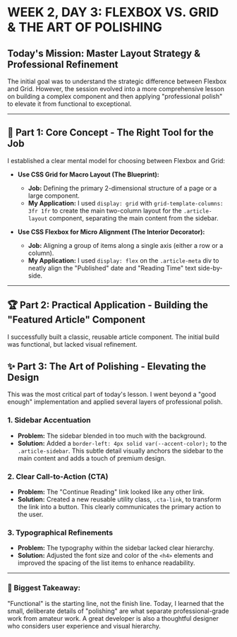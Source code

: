 # WEEK 2, DAY 3: FLEXBOX VS. GRID & THE ART OF POLISHING

## Today's Mission: Master Layout Strategy & Professional Refinement

The initial goal was to understand the strategic difference between Flexbox and Grid. However, the session evolved into a more comprehensive lesson on building a complex component and then applying "professional polish" to elevate it from functional to exceptional.

---

## 🔑 Part 1: Core Concept - The Right Tool for the Job

I established a clear mental model for choosing between Flexbox and Grid:

-   **Use CSS Grid for Macro Layout (The Blueprint):**
    -   **Job:** Defining the primary 2-dimensional structure of a page or a large component.
    -   **My Application:** I used `display: grid` with `grid-template-columns: 3fr 1fr` to create the main two-column layout for the `.article-layout` component, separating the main content from the sidebar.

-   **Use CSS Flexbox for Micro Alignment (The Interior Decorator):**
    -   **Job:** Aligning a group of items along a single axis (either a row or a column).
    -   **My Application:** I used `display: flex` on the `.article-meta` div to neatly align the "Published" date and "Reading Time" text side-by-side.

---

## 🏆 Part 2: Practical Application - Building the "Featured Article" Component

I successfully built a classic, reusable article component. The initial build was functional, but lacked visual refinement.

## ✨ Part 3: The Art of Polishing - Elevating the Design

This was the most critical part of today's lesson. I went beyond a "good enough" implementation and applied several layers of professional polish.

### 1. Sidebar Accentuation
-   **Problem:** The sidebar blended in too much with the background.
-   **Solution:** Added a `border-left: 4px solid var(--accent-color);` to the `.article-sidebar`. This subtle detail visually anchors the sidebar to the main content and adds a touch of premium design.

### 2. Clear Call-to-Action (CTA)
-   **Problem:** The "Continue Reading" link looked like any other link.
-   **Solution:** Created a new reusable utility class, `.cta-link`, to transform the link into a button. This clearly communicates the primary action to the user.

### 3. Typographical Refinements
-   **Problem:** The typography within the sidebar lacked clear hierarchy.
-   **Solution:** Adjusted the font size and color of the `<h4>` elements and improved the spacing of the list items to enhance readability.

---

### 🧠 Biggest Takeaway:
"Functional" is the starting line, not the finish line. Today, I learned that the small, deliberate details of "polishing" are what separate professional-grade work from amateur work. A great developer is also a thoughtful designer who considers user experience and visual hierarchy.
